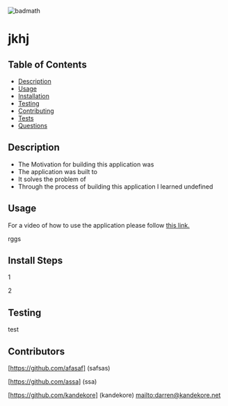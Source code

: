 

![badmath](https://img.shields.io/badge/license-MIT%2FApache--2.0-blue)

# jkhj  

## Table of Contents 

- [Description](#Description)
- [Usage](#usage)
- [Installation](#installation)
- [Testing](#testing)
- [Contributing](#Contributing)
- [Tests](#tests)
- [Questions](#Questions)


## Description


- The Motivation for building this application was  
- The application was built to 
- It solves the problem of 
- Through the process of building this application I learned undefined

## Usage

For a video of how to use the application please follow [this link.]()

rggs


## Install Steps


1

2

## Testing

test

## Contributors



[https://github.com/afasaf] (safsas)






[https://github.com/assa] (ssa)






[https://github.com/kandekore] (kandekore)
[mailto:darren@kandekore.net](darren@kandekore.net)



